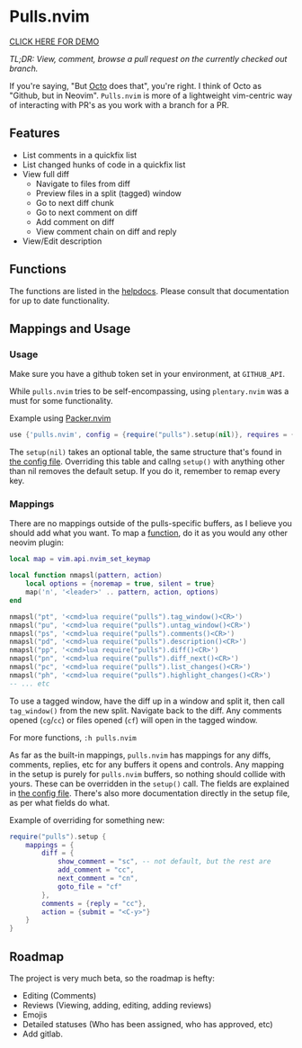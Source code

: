 # Pulls.nvim

[CLICK HERE FOR DEMO](https://youtu.be/dMYJFKe9A_8)

*TL;DR: View, comment, browse a pull request on the currently checked out branch.*

If you're saying, "But [Octo](https://github.com/pwntester/octo.nvim) does that", you're right. I think of Octo as "Github, but in Neovim". `Pulls.nvim` is more of a lightweight vim-centric way of interacting with PR's as you work with a branch for a PR.

## Features

- List comments in a quickfix list
- List changed hunks of code in a quickfix list
- View full diff
  - Navigate to files from diff
  - Preview files in a split (tagged) window
  - Go to next diff chunk
  - Go to next comment on diff
  - Add comment on diff
  - View comment chain on diff and reply
- View/Edit description

## Functions

The functions are listed in the [helpdocs](./doc/pulls.nvim.txt). Please consult that documentation for up to date functionality.

## Mappings and Usage

### Usage

Make sure you have a github token set in your environment, at `GITHUB_API`.

While `pulls.nvim` tries to be self-encompassing, using `plentary.nvim` was a must for some functionality.

Example using [Packer.nvim](https://github.com/wbthomason/packer.nvim)
```lua
use {'pulls.nvim', config = {require("pulls").setup(nil)}, requires = {'nvim-lua/plenary.nvim'}};
```

The `setup(nil)` takes an optional table, the same structure that's found in [the config file](./lua/pulls/config.lua). Overriding this table and callng `setup()` with anything other than nil removes the default setup. If you do it, remember to remap every key.

### Mappings

There are no mappings outside of the pulls-specific buffers, as I believe you should add what you want. To map a [function](#functions), do it as you would any other neovim plugin:

```lua
local map = vim.api.nvim_set_keymap

local function nmapsl(pattern, action)
    local options = {noremap = true, silent = true}
    map('n', '<leader>' .. pattern, action, options)
end

nmapsl("pt", '<cmd>lua require("pulls").tag_window()<CR>')
nmapsl("pu", '<cmd>lua require("pulls").untag_window()<CR>')
nmapsl("ps", '<cmd>lua require("pulls").comments()<CR>')
nmapsl("pd", '<cmd>lua require("pulls").description()<CR>')
nmapsl("pp", '<cmd>lua require("pulls").diff()<CR>')
nmapsl("pn", '<cmd>lua require("pulls").diff_next()<CR>')
nmapsl("pc", '<cmd>lua require("pulls").list_changes()<CR>')
nmapsl("ph", '<cmd>lua require("pulls").highlight_changes()<CR>')
-- ... etc
```

To use a tagged window, have the diff up in a window and split it, then call `tag_window()` from the new split. 
Navigate back to the diff. Any comments opened (`cg`/`cc`) or files opened (`cf`) will open in the tagged window.

For more functions, `:h pulls.nvim`

As far as the built-in mappings, `pulls.nvim` has mappings for any diffs, comments, replies, etc for any buffers it opens and controls. Any mapping in the setup is purely for `pulls.nvim` buffers, so nothing should collide with yours. These can be overridden in the `setup()` call. The fields are explained in [the config file](./lua/pulls/config.lua). There's also more documentation directly in the setup file, as per what fields do what.

Example of overriding for something new:

```lua
require("pulls").setup {
    mappings = {
        diff = {
            show_comment = "sc", -- not default, but the rest are
            add_comment = "cc",
            next_comment = "cn",
            goto_file = "cf"
        },
        comments = {reply = "cc"},
        action = {submit = "<C-y>"}
    }
}
```

## Roadmap

The project is very much beta, so the roadmap is hefty:

- Editing (Comments)
- Reviews (Viewing, adding, editing, adding reviews)
- Emojis
- Detailed statuses (Who has been assigned, who has approved, etc)
- Add gitlab.
